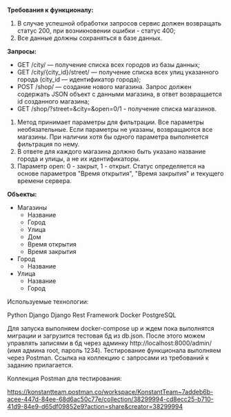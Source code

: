  **Требования к функционалу:**

1. В случае успешной обработки запросов сервис должен возвращать статус 200, при
возникновении ошибки - статус 400;
2. Все данные должны сохраняться в базе данных.

 **Запросы:**

- GET /city/ — получение списка всех городов из базы данных;
- GET /city/{city_id}/street/ — получение списка всех улиц указанного города
(city_id — идентификатор города);
- POST /shop/ — создание нового магазина. Запрос должен содержать JSON объект с
данными магазина, в ответ возвращается id созданного магазина;
- GET /shop/?street=&city=&open=0/1 - получение списка магазинов.

1. Метод принимает параметры для фильтрации. Все параметры необязательные. Если
параметры не указаны, возвращаются все магазины. При наличии хотя бы одного
параметра выполняется фильтрация по нему.
2. В ответе для каждого магазина должно быть указано название города и улицы, а не их идентификаторы.
3. Параметр open: 0 - закрыт, 1 - открыт. Статус определяется на основе параметров
"Время открытия", "Время закрытия" и текущего времени сервера.

 **Объекты:**

- Магазины
    - Название
    - Город
    - Улица
    - Дом
    - Время открытия
    - Время закрытия
- Город
    - Название
- Улица
    - Название
    - Город
 
Используемые технологии:

Python
Django
Django Rest Framework
Docker
PostgreSQL

Для запуска выполняем docker-compose up и ждем пока выполнятся миграции и загрузится тестовая бд из db.json.
После этого можем управлять записями в бд через админку http://localhost:8000/admin/  (имя админа root, пароль 1234).
Тестирование функционала выполняем через Postman. Ссылка на коллекцию с запросами из требований к заданию прилагается.

Коллекция Postman для тестирования:

https://konstantteam.postman.co/workspace/KonstantTeam~7addeb6b-acee-447d-84ee-68d6ac50c77e/collection/38299994-cd8ecc25-b710-41d9-84e9-d65df09852e9?action=share&creator=38299994
